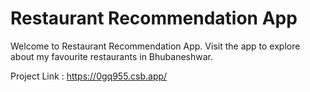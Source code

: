 # Restaurant Recommendation App
Welcome to Restaurant Recommendation App. Visit the app to explore about my favourite restaurants in Bhubaneshwar. 

Project Link : https://0gq955.csb.app/

